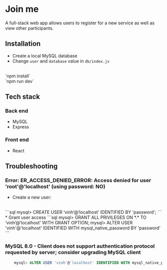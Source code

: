 # Join me
A full-stack web app allows users to register for a new service as well as view other participants.

## Installation
* Create a local MySQL database
* Change `user` and `database` value in `db/index.js`
<br>
`npm install`
<br>
`npm run dev`

## Tech stack
### Back end
* MySQL
* Express
### Front end
* React

## Troubleshooting
### Error: ER_ACCESS_DENIED_ERROR: Access denied for user 'root'@'localhost' (using password: NO)
* Create a new user:
<br>
```sql
	mysql> CREATE USER ‘vinh’@‘localhost' IDENTIFIED BY 'password';
```
* Grant user access
```sql
	mysql> GRANT ALL PRIVILEGES ON *.* TO ‘vinh’@‘localhost' WITH GRANT OPTION;
 	mysql> ALTER USER 'vinh'@'localhost' IDENTIFIED WITH mysql_native_password BY 'password'
```

### MySQL 8.0 - Client does not support authentication protocol requested by server; consider upgrading MySQL client
```sql
	mysql> ALTER USER 'vinh'@'localhost' IDENTIFIED WITH mysql_native_password BY 'password'
```
